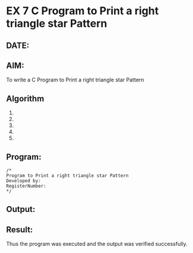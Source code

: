 # EX 7 C Program to Print a right triangle star Pattern
## DATE:
## AIM:
To write a C Program to Print a right triangle star Pattern

## Algorithm
1. 
2. 
3. 
4.  
5.   

## Program:
```
/*
Program to Print a right triangle star Pattern
Developed by: 
RegisterNumber:  
*/
```

## Output:



## Result:
Thus the program was executed and the output was verified successfully.
